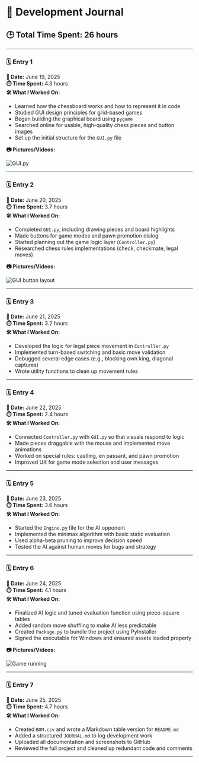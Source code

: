 # 🧾 Development Journal

## 🕒 Total Time Spent: **26 hours**

---

### 🗓️ Entry 1

**📅 Date:** June 19, 2025  
**⏱️ Time Spent:** 4.3 hours  
**🛠️ What I Worked On:**

- Learned how the chessboard works and how to represent it in code
- Studied GUI design principles for grid-based games
- Began building the graphical board using `pygame`
- Searched online for usable, high-quality chess pieces and button images
- Set up the initial structure for the `GUI.py` file

**📷 Pictures/Videos:**

![GUI.py](https://github.com/OmarAhmedHaiduq/Chess-game-with-AI/blob/main/progress/begin%20GUI.JPG)

---

### 🗓️ Entry 2

**📅 Date:** June 20, 2025  
**⏱️ Time Spent:** 3.7 hours  
**🛠️ What I Worked On:**

- Completed `GUI.py`, including drawing pieces and board highlights
- Made buttons for game modes and pawn promotion dialog
- Started planning out the game logic layer (`Controller.py`)
- Researched chess rules implementations (check, checkmate, legal moves)

**📷 Pictures/Videos:**

![GUI button layout](https://github.com/OmarAhmedHaiduq/Chess-game-with-AI/blob/main/progress/finished%20GUI.JPG)

---

### 🗓️ Entry 3

**📅 Date:** June 21, 2025  
**⏱️ Time Spent:** 3.2 hours  
**🛠️ What I Worked On:**

- Developed the logic for legal piece movement in `Controller.py`
- Implemented turn-based switching and basic move validation
- Debugged several edge cases (e.g., blocking own king, diagonal captures)
- Wrote utility functions to clean up movement rules

---

### 🗓️ Entry 4

**📅 Date:** June 22, 2025  
**⏱️ Time Spent:** 2.4 hours  
**🛠️ What I Worked On:**

- Connected `Controller.py` with `GUI.py` so that visuals respond to logic
- Made pieces draggable with the mouse and implemented move animations
- Worked on special rules: castling, en passant, and pawn promotion
- Improved UX for game mode selection and user messages


---

### 🗓️ Entry 5

**📅 Date:** June 23, 2025  
**⏱️ Time Spent:** 3.6 hours  
**🛠️ What I Worked On:**

- Started the `Engine.py` file for the AI opponent
- Implemented the minimax algorithm with basic static evaluation
- Used alpha-beta pruning to improve decision speed
- Tested the AI against human moves for bugs and strategy


---

### 🗓️ Entry 6

**📅 Date:** June 24, 2025  
**⏱️ Time Spent:** 4.1 hours  
**🛠️ What I Worked On:**

- Finalized AI logic and tuned evaluation function using piece-square tables
- Added random move shuffling to make AI less predictable
- Created `Package.py` to bundle the project using PyInstaller
- Signed the executable for Windows and ensured assets loaded properly

**📷 Pictures/Videos:**

![Game running](https://github.com/OmarAhmedHaiduq/Chess-game-with-AI/blob/main/progress/Final%20result.JPG)

---

### 🗓️ Entry 7

**📅 Date:** June 25, 2025  
**⏱️ Time Spent:** 4.7 hours  
**🛠️ What I Worked On:**

- Created `BOM.csv` and wrote a Markdown table version for `README.md`
- Added a structured `JOURNAL.md` to log development work
- Uploaded all documentation and screenshots to GitHub
- Reviewed the full project and cleaned up redundant code and comments

---
